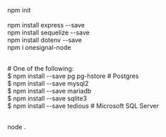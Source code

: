 npm init                                    
<br />npm install express --save
<br />npm install sequelize --save 
<br />npm install dotenv --save 
<br />npm i onesignal-node

<br /># One of the following:
<br />$ npm install --save pg pg-hstore # Postgres
<br />$ npm install --save mysql2
<br />$ npm install --save mariadb
<br />$ npm install --save sqlite3
<br />$ npm install --save tedious # Microsoft SQL Server

<br />node .